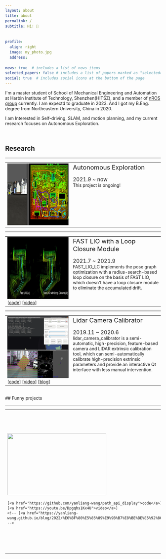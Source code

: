 ```yaml
---
layout: about
title: about
permalink: /
subtitle: Hi! 👏


profile:
  align: right
  image: my_photo.jpg
  address: 

news: true  # includes a list of news items
selected_papers: false # includes a list of papers marked as "selected={true}"
social: true  # includes social icons at the bottom of the page
---
```


I'm a master student of School of Mechanical Engineering and Automation at Harbin Institute of Technology, Shenzhen(HITSZ), and a member of [nROS group](http://nrs-lab.com/) currently. I am expectd to graduate in 2023. And I got my B.Eng. degree from Northeastern University, China in 2020.

I am Interested in Self-driving, SLAM, and motion planning, and my current research focuses on <span class="font-weight-bold">Autonomous Exploration</span>.

<br/>

## Research

---
<table>
  <td  width="40%" style="vertical-align:middle;">
    <!-- <a title="Click for details" href="https://yanliang-wang.github.io/projects/reasearch_fast_lio_lc/"> -->
      <img height=200 width=320 src="assets/img/project/autonomous_exploration/ae_demo.png">
    <!-- </a> -->
    <br/>
    <!-- [<a href="https://github.com/yanliang-wang/FAST_LIO_LC">code</a>]
    [<a href="https://youtu.be/W5HYYPYBrn8">video</a>] -->
  </td>
  <td width="55%" style="vertical-align:top;">
      <span class="font-weight-bold"><big><big>Autonomous Exploration</big></big><br/><br/></span>
      <span class="font-weight-bold"><big>2021.9 ~ now</big><br/></span>
      This project is ongoing!
  </td>
</table> 

---
<table>
  <td  width="40%" style="vertical-align:middle;">
    <a title="Click for details" href="https://yanliang-wang.github.io/projects/reasearch_fast_lio_lc/">
      <img height=200 width=320 src="assets/img/project/fast_lio_lc/image-20220311154036391.png">
    </a>
    <br/>
    [<a href="https://github.com/yanliang-wang/FAST_LIO_LC">code</a>]
    [<a href="https://youtu.be/W5HYYPYBrn8">video</a>]
  </td>
  <td width="55%" style="vertical-align:top;">
      <span class="font-weight-bold"><big><big>FAST LIO with a Loop Closure Module</big></big><br/><br/></span>
      <span class="font-weight-bold"><big>2021.7 ~ 2021.9</big><br/></span>
      FAST_LIO_LC implements the pose graph optimization with a radius-search-based loop closure on the basis of FAST LIO, which doesn't have a loop closure module to eliminate the accumulated drift.
  </td>
</table> 

---
<table>
  <td  width="40%" style="vertical-align:middle;">
    <a title="Click for details" href="https://yanliang-wang.github.io/blog/2022/%E6%BF%80%E5%85%89%E9%9B%B7%E8%BE%BE%E5%92%8C%E7%9B%B8%E6%9C%BA%E7%9A%84%E5%A4%96%E5%8F%82%E6%A0%87%E5%AE%9A/">
      <img height=200 width=320 src="assets/img/project/reasearch_calibration.assets/image-20220211130712041.png">
    </a>
    <br/>
    [<a href="https://github.com/HITSZ-NRSL/lidar_camera_calibrator">code</a>]
    [<a href="https://youtu.be/uew143NcVQw">video</a>]
    [<a href="https://yanliang-wang.github.io/blog/2022/%E6%BF%80%E5%85%89%E9%9B%B7%E8%BE%BE%E5%92%8C%E7%9B%B8%E6%9C%BA%E7%9A%84%E5%A4%96%E5%8F%82%E6%A0%87%E5%AE%9A/">blog</a>]
  </td>
  <td width="55%" style="vertical-align:top;">
      <span class="font-weight-bold"><big><big>Lidar Camera Calibrator</big></big><br/><br/></span>
      <span class="font-weight-bold"><big>2019.11 ~ 2020.6</big><br/></span>
      lidar_camera_calibrator is a semi-automatic, high-precision, feature-based camera and LIDAR extrinsic calibration tool, which can semi-automatically calibrate high-precision extrinsic parameters and provide an interactive Qt interface with less manual intervention.
  </td>
</table> 

<br/>
## Funny projects

---

<table>
  <td  width="40%" style="vertical-align:middle;">
    <a title="Click for details" href="https://yanliang-wang.github.io/projects/path_planning_api/">
    <img height=200 width=320 src="assets/img/project/path_planning_api/path_planning_api.png">
    </a>
    <br/>
    
    [<a href="https://github.com/yanliang-wang/path_api_display">code</a>]
    [<a href="https://youtu.be/Dpgqhs1Kx4U">video</a>]
    <!-- [<a href="https://yanliang-wang.github.io/blog/2022/%E6%BF%80%E5%85%89%E9%9B%B7%E8%BE%BE%E5%92%8C%E7%9B%B8%E6%9C%BA%E7%9A%84%E5%A4%96%E5%8F%82%E6%A0%87%E5%AE%9A/">blog</a>] -->
  </td>
  <td width="55%" style="vertical-align:top;">
      <span class="font-weight-bold"><big><big>Path Planning API of Amap</big></big><br/><br/></span>
      <span class="font-weight-bold"><big>2018</big><br/></span>
      Call the urban road path planning provided by AutoNavi Map API, and display it through RVIZ. The obtained path may be used as a coarsely global path when navigating urban roads.
  </td>
</table> 

<br/>
